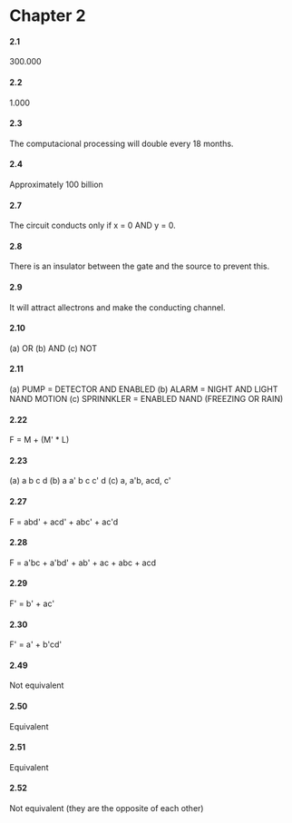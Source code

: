 # Chapter 2

#### 2.1
300.000

#### 2.2
1.000

#### 2.3
The computacional processing will double every 18 months. 

#### 2.4
Approximately 100 billion 

#### 2.7
The circuit conducts only if x = 0 AND y = 0.

#### 2.8
There is an insulator between the gate and the source to prevent this. 

#### 2.9
It will attract allectrons and make the conducting channel.

#### 2.10
(a) OR
(b) AND
(c) NOT

#### 2.11
(a) PUMP = DETECTOR AND ENABLED
(b) ALARM = NIGHT AND LIGHT NAND MOTION
(c) SPRINNKLER = ENABLED NAND (FREEZING OR RAIN)

#### 2.22
F = M + (M' * L)

#### 2.23
(a) a b c d
(b) a a' b c c' d
(c) a, a'b, acd, c'

#### 2.27
F = abd' + acd' + abc' + ac'd

#### 2.28
F = a'bc + a'bd' + ab' + ac + abc + acd

#### 2.29
F' = b' + ac'

#### 2.30
F' = a' + b'cd'

#### 2.49 
Not equivalent

#### 2.50
Equivalent

#### 2.51
Equivalent

#### 2.52
Not equivalent (they are the opposite of each other)